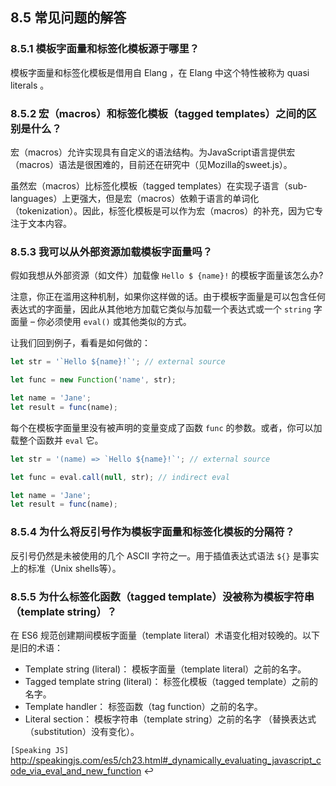 ## 8.5 常见问题的解答

### 8.5.1 模板字面量和标签化模板源于哪里？

模板字面量和标签化模板是借用自 Elang ，在 Elang 中这个特性被称为 quasi literals 。

### 8.5.2 宏（macros）和标签化模板（tagged templates）之间的区别是什么？

宏（macros）允许实现具有自定义的语法结构。为JavaScript语言提供宏（macros）语法是很困难的，目前还在研究中（见Mozilla的sweet.js）。

虽然宏（macros）比标签化模板（tagged templates）在实现子语言（sub-languages）上更强大，但是宏（macros）依赖于语言的单词化（tokenization）。因此，标签化模板是可以作为宏（macros）的补充，因为它专注于文本内容。

### 8.5.3 我可以从外部资源加载模板字面量吗？

假如我想从外部资源（如文件）加载像 `Hello $ {name}!` 的模板字面量该怎么办?

注意，你正在滥用这种机制，如果你这样做的话。由于模板字面量是可以包含任何表达式的字面量，因此从其他地方加载它类似与加载一个表达式或一个 `string` 字面量 – 你必须使用 `eval()` 或其他类似的方式。

让我们回到例子，看看是如何做的：

```javascript
let str = '`Hello ${name}!`'; // external source

let func = new Function('name', str);

let name = 'Jane';
let result = func(name);
```

每个在模板字面量里没有被声明的变量变成了函数 `func` 的参数。或者，你可以加载整个函数并 `eval` 它。

```javascript
let str = '(name) => `Hello ${name}!`'; // external source

let func = eval.call(null, str); // indirect eval

let name = 'Jane';
let result = func(name);
```

### 8.5.4 为什么将反引号作为模板字面量和标签化模板的分隔符？

反引号仍然是未被使用的几个 ASCII 字符之一。用于插值表达式语法 `${}` 是事实上的标准（Unix shells等）。

### 8.5.5 为什么标签化函数（tagged template）没被称为模板字符串（template string）？

在 ES6 规范创建期间模板字面量（template literal）术语变化相对较晚的。以下是旧的术语：

- Template string (literal)： 模板字面量（template literal）之前的名字。
- Tagged template string (literal)： 标签化模板（tagged template）之前的名字。
- Template handler： 标签函数（tag function）之前的名字。
- Literal section： 模板字符串（template string）之前的名字 （替换表达式（substitution）没有变化）。

`[Speaking JS]` http://speakingjs.com/es5/ch23.html#_dynamically_evaluating_javascript_code_via_eval_and_new_function ↩